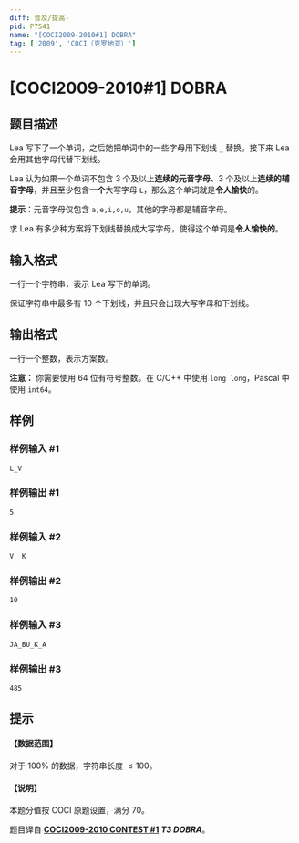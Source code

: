 ```yaml
---
diff: 普及/提高-
pid: P7541
name: "[COCI2009-2010#1] DOBRA"
tag: ['2009', 'COCI（克罗地亚）']
---
```

# [COCI2009-2010#1] DOBRA
## 题目描述

Lea 写下了一个单词，之后她把单词中的一些字母用下划线 `_` 替换。接下来 Lea 会用其他字母代替下划线。

Lea 认为如果一个单词不包含 $3$ 个及以上**连续的元音字母**、$3$ 个及以上**连续的辅音字母**，并且至少包含**一个**大写字母 `L`，那么这个单词就是**令人愉快**的。

**提示**：元音字母仅包含 $\texttt{a,e,i,o,u}$，其他的字母都是辅音字母。

求 Lea 有多少种方案将下划线替换成大写字母，使得这个单词是**令人愉快的**。
## 输入格式

一行一个字符串，表示 Lea 写下的单词。

保证字符串中最多有 $10$ 个下划线，并且只会出现大写字母和下划线。
## 输出格式

一行一个整数，表示方案数。

**注意：** 你需要使用 $64$ 位有符号整数。在 C/C++ 中使用 `long long`，Pascal 中使用 `int64`。
## 样例

### 样例输入 #1
```
L_V
```
### 样例输出 #1
```
5
```
### 样例输入 #2
```
V__K
```
### 样例输出 #2
```
10
```
### 样例输入 #3
```
JA_BU_K_A
```
### 样例输出 #3
```
485
```
## 提示

#### 【数据范围】

对于 $100\%$ 的数据，字符串长度 $\le 100$。

#### 【说明】

本题分值按 COCI 原题设置，满分 $70$。

题目译自 [**COCI2009-2010 CONTEST #1**](https://hsin.hr/coci/archive/2009_2010/contest1_tasks.pdf) _**T3 DOBRA**_。
